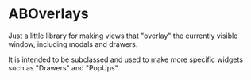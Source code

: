 ABOverlays
==========

Just a little library for making views that "overlay" the currently visible window, including modals and drawers.

It is intended to be subclassed and used to make more specific widgets such as "Drawers" and "PopUps"
